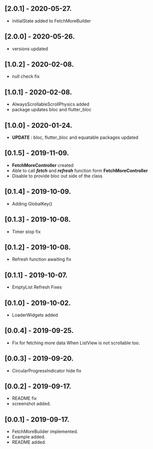 ## [2.0.1] - 2020-05-27.

* initialState added to FetchMoreBuilder

## [2.0.0] - 2020-05-26.

* versions updated

## [1.0.2] - 2020-02-08.

* null check fix

## [1.0.1] - 2020-02-08.

* AlwaysScrollableScrollPhysics added
* package updates bloc and flutter_bloc

## [1.0.0] - 2020-01-24.

* **UPDATE** : bloc, flutter_bloc and equatable packages updated

## [0.1.5] - 2019-11-09.

* **FetchMoreController** created
* Able to call **_fetch_** and **_refresh_** function form **FetchMoreController**
* Disable to provide bloc out side of the class


## [0.1.4] - 2019-10-09.

* Adding GlobalKey<FetchMoreBuilderState>()

## [0.1.3] - 2019-10-08.

* Timer stop fix

## [0.1.2] - 2019-10-08.

* Refresh function awaiting fix

## [0.1.1] - 2019-10-07.

* EmptyList Refresh Fixes

## [0.1.0] - 2019-10-02.

* LoaderWidgets added

## [0.0.4] - 2019-09-25.

* Fix for fetching more data When ListView is not scrollable too.

## [0.0.3] - 2019-09-20.

* CircularProgressIndicator hide fix

## [0.0.2] - 2019-09-17.

* README fix
* screenshot added.

## [0.0.1] - 2019-09-17.

* FetchMoreBuilder implemented.
* Example added.
* README added.

